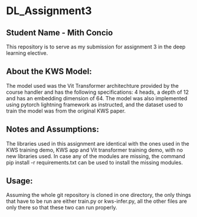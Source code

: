 # DL_Assignment3

## Student Name - Mith Concio

This repository is to serve as my submission for assignment 3 in the deep learning elective.

## About the KWS Model:
The model used was the Vit Transformer architechture provided by the course handler and has the following specifications: 4 heads, a depth of 12 and has an embedding dimension of 64. The model was also implemented using pytorch lightning framework as instructed, and the dataset used to train the model was from the original KWS paper.

## Notes and Assumptions:
The libraries used in this assignment are identical with the ones used in the KWS training demo, KWS app and Vit transformer training demo, with no new libraries used. In case any of the modules are missing, the command pip install -r requirements.txt can be used to install the missing modules. 

## Usage:
Assuming the whole git repository is cloned in one directory, the only things that have to be run are either train.py or kws-infer.py, all the other files are only there so that these two can run properly.



